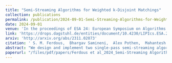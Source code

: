 ```yaml
---
title: "Semi-Streaming Algorithms for Weighted k-Disjoint Matchings"
collection: publications
permalink: /publication/2024-09-01-Semi-Streaming-Algorithms-for-Weighted-k-Disjoint-Matchings
date: 2024-09-01
venue: 'In the proceedings of ESA 24: European Symposium on Algorithms'
link: 'https://drops.dagstuhl.de/entities/document/10.4230/LIPIcs.ESA.2024.53'
arxiv: 'http://arxiv.org/abs/2311.02073'
citation: ' S. M. Ferdous,  Bhargav Samineni,  Alex Pothen,  Mahantesh Halappanavar,  Bala Krishnamoorthy, &quot;Semi-Streaming Algorithms for Weighted k-Disjoint Matchings.&quot; In the proceedings of ESA 24: European Symposium on Algorithms, 2024.'
abstract: "We design and implement two single-pass semi-streaming algorithms for the maximum weight k-disjoint matching (k-DM) problem. Given an integer k, the k-DM problem is to find k pairwise edge-disjoint matchings such that the sum of the weights of the matchings is maximized. For k ≥ 2, this problem is NP-hard. Our first algorithm is based on the primal-dual framework of a linear programming relaxation of the problem and is 1 -approximate. We also develop an approximation preserving reduction from k-DM 3+ε to the maximum weight b-matching problem. Leveraging this reduction and an existing semi-streaming b-matching algorithm, we design a ( 1 )(1 − 1 )-approximate semi-streaming algorithm for k-DM. For 2+ε k+1 any constant ε > 0, both of these algorithms require O(nk log21+ε n) bits of space. To the best of our knowledge, this is the first study of semi-streaming algorithms for the k-DM problem. We compare our two algorithms to state-of-the-art offline algorithms on 95 real-world and synthetic test problems, including thirteen graphs generated from data center network traces. On these instances, our streaming algorithms used significantly less memory (ranging from 6× to 512× less) and were faster in runtime than the offline algorithms. Our solutions were often within 5% of the best weights from the offline algorithms. We highlight that the existing offline algorithms run out of 1 TB of memory for most of the large instances (> 1 billion edges), whereas our streaming algorithms can solve these problems using only 100 GB memory for k = 8."
paperurl: "/files/pdf/papers/Ferdous et al_2024_Semi-Streaming Algorithms for Weighted k-Disjoint Matchings.pdf"
---
```

